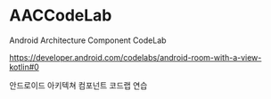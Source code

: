 
# AACCodeLab
Android Architecture Component CodeLab

https://developer.android.com/codelabs/android-room-with-a-view-kotlin#0

안드로이드 아키텍쳐 컴포넌트 코드랩 연습
